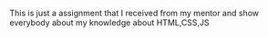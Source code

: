 This is just a assignment that I received from my mentor and show everybody about my knowledge about HTML,CSS,JS 
